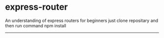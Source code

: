 # express-router
An understanding of express routers for beginners
just clone repositary and then run command npm install 
______________________________________________________

